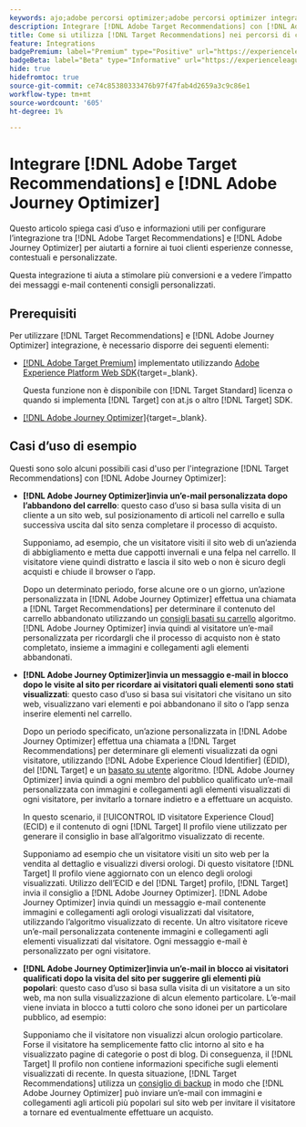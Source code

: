```yaml
---
keywords: ajo;adobe percorsi optimizer;adobe percorsi optimizer integrazione target;recommendations;target recommendations;integrazione
description: Integrare [!DNL Adobe Target Recommendations] con [!DNL Adobe Journey Optimizer].
title: Come si utilizza [!DNL Target Recommendations] nei percorsi di clienti utilizzando [!DNL Adobe Journey Optimizer]?
feature: Integrations
badgePremium: label="Premium" type="Positive" url="https://experienceleague.adobe.com/docs/target/using/introduction/intro.html?lang=en#premium newtab=true" tooltip="Vedi cosa è incluso in Target Premium."
badgeBeta: label="Beta" type="Informative" url="https://experienceleague.adobe.com/docs/target/using/introduction/intro.html?lang=it#beta newtab=true" tooltip="Cosa sono le funzioni beta in [!DNL Adobe Target]."
hide: true
hidefromtoc: true
source-git-commit: ce74c85380333476b97f47fab4d2659a3c9c86e1
workflow-type: tm+mt
source-wordcount: '605'
ht-degree: 1%

---
```


# Integrare [!DNL Adobe Target Recommendations] e [!DNL Adobe Journey Optimizer]

Questo articolo spiega casi d’uso e informazioni utili per configurare l’integrazione tra [!DNL Adobe Target Recommendations] e [!DNL Adobe Journey Optimizer] per aiutarti a fornire ai tuoi clienti esperienze connesse, contestuali e personalizzate.

Questa integrazione ti aiuta a stimolare più conversioni e a vedere l’impatto dei messaggi e-mail contenenti consigli personalizzati.

## Prerequisiti

Per utilizzare [!DNL Target Recommendations] e [!DNL Adobe Journey Optimizer] integrazione, è necessario disporre dei seguenti elementi:

* [[!DNL Adobe Target Premium]](/help/main/c-intro/intro.md#premium) implementato utilizzando [Adobe Experience Platform Web SDK](https://experienceleague.adobe.com/docs/target-dev/developer/client-side/aep-web-sdk.html?lang=it){target=_blank}.

  Questa funzione non è disponibile con [!DNL Target Standard] licenza o quando si implementa [!DNL Target] con at.js o altro [!DNL Target] SDK.

* [[!DNL Adobe Journey Optimizer]](https://experienceleague.adobe.com/docs/journey-optimizer/using/ajo-home.html){target=_blank}.

## Casi d’uso di esempio

Questi sono solo alcuni possibili casi d&#39;uso per l&#39;integrazione [!DNL Target Recommendations] con [!DNL Adobe Journey Optimizer]:

* **[!DNL Adobe Journey Optimizer]invia un’e-mail personalizzata dopo l’abbandono del carrello**: questo caso d’uso si basa sulla visita di un cliente a un sito web, sul posizionamento di articoli nel carrello e sulla successiva uscita dal sito senza completare il processo di acquisto.

  Supponiamo, ad esempio, che un visitatore visiti il sito web di un’azienda di abbigliamento e metta due cappotti invernali e una felpa nel carrello. Il visitatore viene quindi distratto e lascia il sito web o non è sicuro degli acquisti e chiude il browser o l’app.

  Dopo un determinato periodo, forse alcune ore o un giorno, un’azione personalizzata in [!DNL Adobe Journey Optimizer] effettua una chiamata a [!DNL Target Recommendations] per determinare il contenuto del carrello abbandonato utilizzando un [consigli basati su carrello](/help/main/c-recommendations/c-algorithms/base-the-recommendation-on-a-recommendation-key.md) algoritmo. [!DNL Adobe Journey Optimizer] invia quindi al visitatore un’e-mail personalizzata per ricordargli che il processo di acquisto non è stato completato, insieme a immagini e collegamenti agli elementi abbandonati.

* **[!DNL Adobe Journey Optimizer]invia un messaggio e-mail in blocco dopo le visite al sito per ricordare ai visitatori quali elementi sono stati visualizzati**: questo caso d’uso si basa sui visitatori che visitano un sito web, visualizzano vari elementi e poi abbandonano il sito o l’app senza inserire elementi nel carrello.

  Dopo un periodo specificato, un’azione personalizzata in [!DNL Adobe Journey Optimizer] effettua una chiamata a [!DNL Target Recommendations] per determinare gli elementi visualizzati da ogni visitatore, utilizzando [!DNL Adobe Experience Cloud Identifier] (EDID), del [!DNL Target] e un [basato su utente](/help/main/c-recommendations/c-algorithms/base-the-recommendation-on-a-recommendation-key.md) algoritmo. [!DNL Adobe Journey Optimizer] invia quindi a ogni membro del pubblico qualificato un’e-mail personalizzata con immagini e collegamenti agli elementi visualizzati di ogni visitatore, per invitarlo a tornare indietro e a effettuare un acquisto.

  In questo scenario, il [!UICONTROL ID visitatore Experience Cloud] (ECID) e il contenuto di ogni [!DNL Target] Il profilo viene utilizzato per generare il consiglio in base all’algoritmo visualizzato di recente.

  Supponiamo ad esempio che un visitatore visiti un sito web per la vendita al dettaglio e visualizzi diversi orologi. Di questo visitatore [!DNL Target] Il profilo viene aggiornato con un elenco degli orologi visualizzati. Utilizzo dell’ECID e del [!DNL Target] profilo, [!DNL Target] invia il consiglio a [!DNL Adobe Journey Optimizer]. [!DNL Adobe Journey Optimizer] invia quindi un messaggio e-mail contenente immagini e collegamenti agli orologi visualizzati dal visitatore, utilizzando l’algoritmo visualizzato di recente. Un altro visitatore riceve un’e-mail personalizzata contenente immagini e collegamenti agli elementi visualizzati dal visitatore. Ogni messaggio e-mail è personalizzato per ogni visitatore.

* **[!DNL Adobe Journey Optimizer]invia un’e-mail in blocco ai visitatori qualificati dopo la visita del sito per suggerire gli elementi più popolari**: questo caso d’uso si basa sulla visita di un visitatore a un sito web, ma non sulla visualizzazione di alcun elemento particolare. L’e-mail viene inviata in blocco a tutti coloro che sono idonei per un particolare pubblico, ad esempio:

  Supponiamo che il visitatore non visualizzi alcun orologio particolare. Forse il visitatore ha semplicemente fatto clic intorno al sito e ha visualizzato pagine di categorie o post di blog. Di conseguenza, il [!DNL Target] Il profilo non contiene informazioni specifiche sugli elementi visualizzati di recente. In questa situazione, [!DNL Target Recommendations] utilizza un [consiglio di backup](/help/main/c-recommendations/c-algorithms/backup-recs.md) in modo che [!DNL Adobe Journey Optimizer] può inviare un’e-mail con immagini e collegamenti agli articoli più popolari sul sito web per invitare il visitatore a tornare ed eventualmente effettuare un acquisto.


